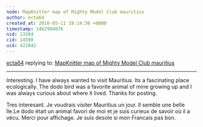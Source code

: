 ```yaml
---
node: MapKnitter map of Mighty Model Club mauritius
author: ecta64
created_at: 2016-05-11 19:14:36 +0000
timestamp: 1462994076
nid: 13104
cid: 14590
uid: 421042
---
```




[ecta64](../profile/ecta64) replying to: [MapKnitter map of Mighty Model Club mauritius](../notes/rajeev21/05-11-2016/mapknitter-map-of-mighty-model-club-mauritius)

----
Interesting. I have always wanted to visit Mauritius. Its a fascinating place ecologically. The dodo bird was a favorite animal of mine growing up and I was always curious about where it lived. Thanks for posting.

 Tres interesant. Je voudrais visiter Mauritius un jour. Il semble une belle île.Le dodo était un animal favori de moi et je suis curieux de savoir où il a vécu. Merci pour affichage. Je suis desole si mon Francais pas bon. 